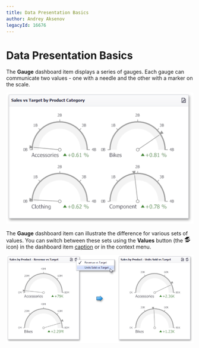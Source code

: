 ```yaml
---
title: Data Presentation Basics
author: Andrey Aksenov
legacyId: 16676
---
```

# Data Presentation Basics
The **Gauge** dashboard item displays a series of gauges. Each gauge can communicate two values - one with a needle and the other with a marker on the scale.

![MainFeatures_Gauges](../../../../images/img18176.png)

The **Gauge** dashboard item can illustrate the difference for various sets of values. You can switch between these sets using the **Values** button (the ![DashboardItems_OtherElements](../../../../images/img20169.png) icon) in the dashboard item [caption](../../data-presentation/dashboard-layout.md) or in the context menu.

![Gauges_SwitchValues](../../../../images/img22417.png)
